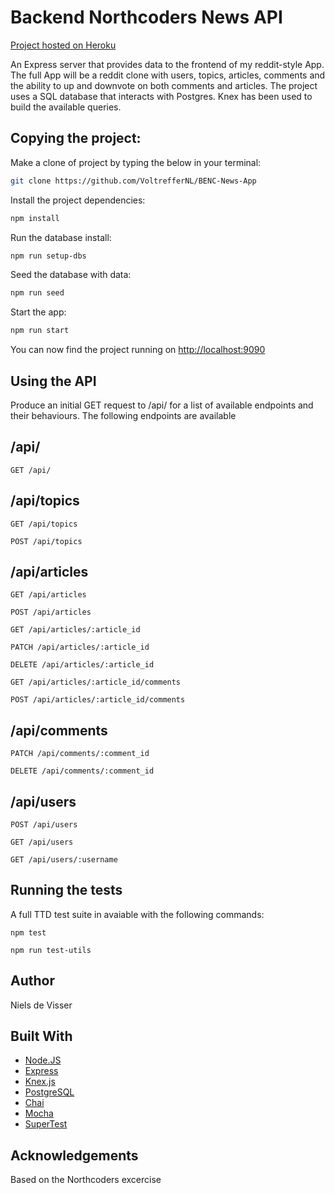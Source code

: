 # Backend Northcoders News API

[Project hosted on Heroku](https://nc-news-voltreffer.herokuapp.com/api/)

An Express server that provides data to the frontend of my reddit-style App. The full App will be a reddit clone with users, topics, articles, comments and the ability to up and downvote on both comments and articles. The project uses a SQL database that interacts with Postgres. Knex has been used to build the available queries.

## Copying the project:

Make a clone of project by typing the below in your terminal:

```bash
git clone https://github.com/VoltrefferNL/BENC-News-App
```

Install the project dependencies:

```bash
npm install
```

Run the database install:

```bash
npm run setup-dbs
```

Seed the database with data:

```bash
npm run seed
```

Start the app:

```bash
npm run start
```

You can now find the project running on [http://localhost:9090](http://localhost:9090)

## Using the API

Produce an initial GET request to /api/ for a list of available endpoints and their behaviours.
The following endpoints are available

## /api/

```http
GET /api/
```

## /api/topics

```http
GET /api/topics
```

```http
POST /api/topics
```

## /api/articles

```http
GET /api/articles
```

```http
POST /api/articles
```

```http
GET /api/articles/:article_id
```

```http
PATCH /api/articles/:article_id
```

```http
DELETE /api/articles/:article_id
```

```http
GET /api/articles/:article_id/comments
```

```http
POST /api/articles/:article_id/comments
```

## /api/comments

```http
PATCH /api/comments/:comment_id
```

```http
DELETE /api/comments/:comment_id
```

## /api/users

```http
POST /api/users
```

```http
GET /api/users
```

```http
GET /api/users/:username
```

## Running the tests

A full TTD test suite in avaiable with the following commands:

```http
npm test
```

```http
npm run test-utils
```

## Author

Niels de Visser

## Built With

- [Node.JS](https://nodejs.org)
- [Express](https://expressjs.com/)
- [Knex.js](https://knexjs.org)
- [PostgreSQL](https://www.postgresql.org/)
- [Chai](https://www.chaijs.com/)
- [Mocha](https://mochajs.org/)
- [SuperTest](https://github.com/visionmedia/supertest)

## Acknowledgements

Based on the Northcoders excercise
